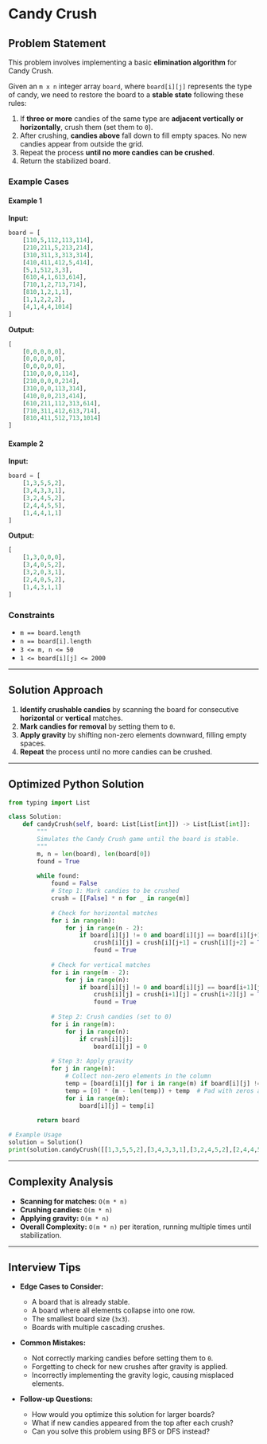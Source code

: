 # Candy Crush

## Problem Statement
This problem involves implementing a basic **elimination algorithm** for Candy Crush.

Given an `m x n` integer array `board`, where `board[i][j]` represents the type of candy, we need to restore the board to a **stable state** following these rules:

1. If **three or more** candies of the same type are **adjacent vertically or horizontally**, crush them (set them to `0`).
2. After crushing, **candies above** fall down to fill empty spaces. No new candies appear from outside the grid.
3. Repeat the process **until no more candies can be crushed**.
4. Return the stabilized board.

### Example Cases
#### Example 1
**Input:**
```python
board = [
    [110,5,112,113,114],
    [210,211,5,213,214],
    [310,311,3,313,314],
    [410,411,412,5,414],
    [5,1,512,3,3],
    [610,4,1,613,614],
    [710,1,2,713,714],
    [810,1,2,1,1],
    [1,1,2,2,2],
    [4,1,4,4,1014]
]
```
**Output:**
```python
[
    [0,0,0,0,0],
    [0,0,0,0,0],
    [0,0,0,0,0],
    [110,0,0,0,114],
    [210,0,0,0,214],
    [310,0,0,113,314],
    [410,0,0,213,414],
    [610,211,112,313,614],
    [710,311,412,613,714],
    [810,411,512,713,1014]
]
```

#### Example 2
**Input:**
```python
board = [
    [1,3,5,5,2],
    [3,4,3,3,1],
    [3,2,4,5,2],
    [2,4,4,5,5],
    [1,4,4,1,1]
]
```
**Output:**
```python
[
    [1,3,0,0,0],
    [3,4,0,5,2],
    [3,2,0,3,1],
    [2,4,0,5,2],
    [1,4,3,1,1]
]
```

### Constraints
- `m == board.length`
- `n == board[i].length`
- `3 <= m, n <= 50`
- `1 <= board[i][j] <= 2000`

---

## Solution Approach

1. **Identify crushable candies** by scanning the board for consecutive **horizontal** or **vertical** matches.
2. **Mark candies for removal** by setting them to `0`.
3. **Apply gravity** by shifting non-zero elements downward, filling empty spaces.
4. **Repeat** the process until no more candies can be crushed.

---

## Optimized Python Solution
```python
from typing import List

class Solution:
    def candyCrush(self, board: List[List[int]]) -> List[List[int]]:
        """
        Simulates the Candy Crush game until the board is stable.
        """
        m, n = len(board), len(board[0])
        found = True
        
        while found:
            found = False
            # Step 1: Mark candies to be crushed
            crush = [[False] * n for _ in range(m)]
            
            # Check for horizontal matches
            for i in range(m):
                for j in range(n - 2):
                    if board[i][j] != 0 and board[i][j] == board[i][j+1] == board[i][j+2]:
                        crush[i][j] = crush[i][j+1] = crush[i][j+2] = True
                        found = True
            
            # Check for vertical matches
            for i in range(m - 2):
                for j in range(n):
                    if board[i][j] != 0 and board[i][j] == board[i+1][j] == board[i+2][j]:
                        crush[i][j] = crush[i+1][j] = crush[i+2][j] = True
                        found = True
            
            # Step 2: Crush candies (set to 0)
            for i in range(m):
                for j in range(n):
                    if crush[i][j]:
                        board[i][j] = 0
            
            # Step 3: Apply gravity
            for j in range(n):
                # Collect non-zero elements in the column
                temp = [board[i][j] for i in range(m) if board[i][j] != 0]
                temp = [0] * (m - len(temp)) + temp  # Pad with zeros at the top
                for i in range(m):
                    board[i][j] = temp[i]
        
        return board

# Example Usage
solution = Solution()
print(solution.candyCrush([[1,3,5,5,2],[3,4,3,3,1],[3,2,4,5,2],[2,4,4,5,5],[1,4,4,1,1]]))
```

---

## Complexity Analysis
- **Scanning for matches:** `O(m * n)`
- **Crushing candies:** `O(m * n)`
- **Applying gravity:** `O(m * n)`
- **Overall Complexity:** `O(m * n)` per iteration, running multiple times until stabilization.

---

## Interview Tips
- **Edge Cases to Consider:**
  - A board that is already stable.
  - A board where all elements collapse into one row.
  - The smallest board size (`3x3`).
  - Boards with multiple cascading crushes.

- **Common Mistakes:**
  - Not correctly marking candies before setting them to `0`.
  - Forgetting to check for new crushes after gravity is applied.
  - Incorrectly implementing the gravity logic, causing misplaced elements.

- **Follow-up Questions:**
  - How would you optimize this solution for larger boards?
  - What if new candies appeared from the top after each crush?
  - Can you solve this problem using BFS or DFS instead?
